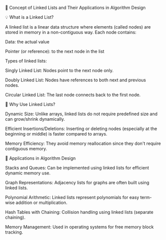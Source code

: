 🔗 Concept of Linked Lists and Their Applications in Algorithm Design

💡 What is a Linked List?

A linked list is a linear data structure where elements (called nodes) are stored in memory in a non-contiguous way. Each node contains:

Data: the actual value

Pointer (or reference): to the next node in the list

Types of linked lists:

Singly Linked List: Nodes point to the next node only.

Doubly Linked List: Nodes have references to both next and previous nodes.

Circular Linked List: The last node connects back to the first node.

🧠 Why Use Linked Lists?

Dynamic Size: Unlike arrays, linked lists do not require predefined size and can grow/shrink dynamically.

Efficient Insertions/Deletions: Inserting or deleting nodes (especially at the beginning or middle) is faster compared to arrays.

Memory Efficiency: They avoid memory reallocation since they don't require contiguous memory.

🔧 Applications in Algorithm Design

Stacks and Queues: Can be implemented using linked lists for efficient dynamic memory use.

Graph Representations: Adjacency lists for graphs are often built using linked lists.

Polynomial Arithmetic: Linked lists represent polynomials for easy term-wise addition or multiplication.

Hash Tables with Chaining: Collision handling using linked lists (separate chaining).

Memory Management: Used in operating systems for free memory block tracking.

